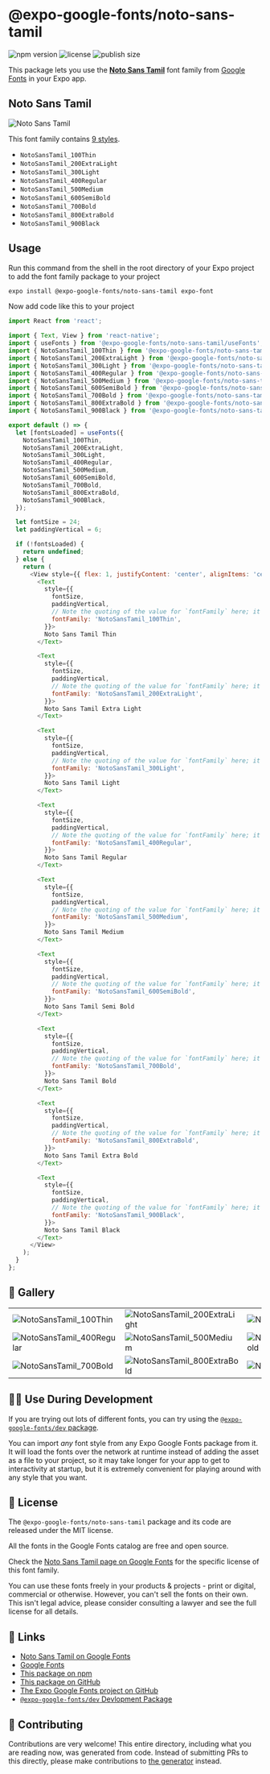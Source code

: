 # @expo-google-fonts/noto-sans-tamil

![npm version](https://flat.badgen.net/npm/v/@expo-google-fonts/noto-sans-tamil)
![license](https://flat.badgen.net/github/license/expo/google-fonts)
![publish size](https://flat.badgen.net/packagephobia/install/@expo-google-fonts/noto-sans-tamil)

This package lets you use the [**Noto Sans Tamil**](https://fonts.google.com/specimen/Noto+Sans+Tamil) font family from [Google Fonts](https://fonts.google.com/) in your Expo app.

## Noto Sans Tamil

![Noto Sans Tamil](./font-family.png)

This font family contains [9 styles](#-gallery).

- `NotoSansTamil_100Thin`
- `NotoSansTamil_200ExtraLight`
- `NotoSansTamil_300Light`
- `NotoSansTamil_400Regular`
- `NotoSansTamil_500Medium`
- `NotoSansTamil_600SemiBold`
- `NotoSansTamil_700Bold`
- `NotoSansTamil_800ExtraBold`
- `NotoSansTamil_900Black`

## Usage

Run this command from the shell in the root directory of your Expo project to add the font family package to your project
```sh
expo install @expo-google-fonts/noto-sans-tamil expo-font
```

Now add code like this to your project
```js
import React from 'react';

import { Text, View } from 'react-native';
import { useFonts } from '@expo-google-fonts/noto-sans-tamil/useFonts';
import { NotoSansTamil_100Thin } from '@expo-google-fonts/noto-sans-tamil/100Thin';
import { NotoSansTamil_200ExtraLight } from '@expo-google-fonts/noto-sans-tamil/200ExtraLight';
import { NotoSansTamil_300Light } from '@expo-google-fonts/noto-sans-tamil/300Light';
import { NotoSansTamil_400Regular } from '@expo-google-fonts/noto-sans-tamil/400Regular';
import { NotoSansTamil_500Medium } from '@expo-google-fonts/noto-sans-tamil/500Medium';
import { NotoSansTamil_600SemiBold } from '@expo-google-fonts/noto-sans-tamil/600SemiBold';
import { NotoSansTamil_700Bold } from '@expo-google-fonts/noto-sans-tamil/700Bold';
import { NotoSansTamil_800ExtraBold } from '@expo-google-fonts/noto-sans-tamil/800ExtraBold';
import { NotoSansTamil_900Black } from '@expo-google-fonts/noto-sans-tamil/900Black';

export default () => {
  let [fontsLoaded] = useFonts({
    NotoSansTamil_100Thin,
    NotoSansTamil_200ExtraLight,
    NotoSansTamil_300Light,
    NotoSansTamil_400Regular,
    NotoSansTamil_500Medium,
    NotoSansTamil_600SemiBold,
    NotoSansTamil_700Bold,
    NotoSansTamil_800ExtraBold,
    NotoSansTamil_900Black,
  });

  let fontSize = 24;
  let paddingVertical = 6;

  if (!fontsLoaded) {
    return undefined;
  } else {
    return (
      <View style={{ flex: 1, justifyContent: 'center', alignItems: 'center' }}>
        <Text
          style={{
            fontSize,
            paddingVertical,
            // Note the quoting of the value for `fontFamily` here; it expects a string!
            fontFamily: 'NotoSansTamil_100Thin',
          }}>
          Noto Sans Tamil Thin
        </Text>

        <Text
          style={{
            fontSize,
            paddingVertical,
            // Note the quoting of the value for `fontFamily` here; it expects a string!
            fontFamily: 'NotoSansTamil_200ExtraLight',
          }}>
          Noto Sans Tamil Extra Light
        </Text>

        <Text
          style={{
            fontSize,
            paddingVertical,
            // Note the quoting of the value for `fontFamily` here; it expects a string!
            fontFamily: 'NotoSansTamil_300Light',
          }}>
          Noto Sans Tamil Light
        </Text>

        <Text
          style={{
            fontSize,
            paddingVertical,
            // Note the quoting of the value for `fontFamily` here; it expects a string!
            fontFamily: 'NotoSansTamil_400Regular',
          }}>
          Noto Sans Tamil Regular
        </Text>

        <Text
          style={{
            fontSize,
            paddingVertical,
            // Note the quoting of the value for `fontFamily` here; it expects a string!
            fontFamily: 'NotoSansTamil_500Medium',
          }}>
          Noto Sans Tamil Medium
        </Text>

        <Text
          style={{
            fontSize,
            paddingVertical,
            // Note the quoting of the value for `fontFamily` here; it expects a string!
            fontFamily: 'NotoSansTamil_600SemiBold',
          }}>
          Noto Sans Tamil Semi Bold
        </Text>

        <Text
          style={{
            fontSize,
            paddingVertical,
            // Note the quoting of the value for `fontFamily` here; it expects a string!
            fontFamily: 'NotoSansTamil_700Bold',
          }}>
          Noto Sans Tamil Bold
        </Text>

        <Text
          style={{
            fontSize,
            paddingVertical,
            // Note the quoting of the value for `fontFamily` here; it expects a string!
            fontFamily: 'NotoSansTamil_800ExtraBold',
          }}>
          Noto Sans Tamil Extra Bold
        </Text>

        <Text
          style={{
            fontSize,
            paddingVertical,
            // Note the quoting of the value for `fontFamily` here; it expects a string!
            fontFamily: 'NotoSansTamil_900Black',
          }}>
          Noto Sans Tamil Black
        </Text>
      </View>
    );
  }
};

```

## 🔡 Gallery


||||
|-|-|-|
|![NotoSansTamil_100Thin](.//100Thin/NotoSansTamil_100Thin.ttf.png)|![NotoSansTamil_200ExtraLight](.//200ExtraLight/NotoSansTamil_200ExtraLight.ttf.png)|![NotoSansTamil_300Light](.//300Light/NotoSansTamil_300Light.ttf.png)||
|![NotoSansTamil_400Regular](.//400Regular/NotoSansTamil_400Regular.ttf.png)|![NotoSansTamil_500Medium](.//500Medium/NotoSansTamil_500Medium.ttf.png)|![NotoSansTamil_600SemiBold](.//600SemiBold/NotoSansTamil_600SemiBold.ttf.png)||
|![NotoSansTamil_700Bold](.//700Bold/NotoSansTamil_700Bold.ttf.png)|![NotoSansTamil_800ExtraBold](.//800ExtraBold/NotoSansTamil_800ExtraBold.ttf.png)|![NotoSansTamil_900Black](.//900Black/NotoSansTamil_900Black.ttf.png)||


## 👩‍💻 Use During Development

If you are trying out lots of different fonts, you can try using the [`@expo-google-fonts/dev` package](https://github.com/expo/google-fonts/tree/master/font-packages/dev#readme).

You can import *any* font style from any Expo Google Fonts package from it. It will load the fonts
over the network at runtime instead of adding the asset as a file to your project, so it may take longer
for your app to get to interactivity at startup, but it is extremely convenient
for playing around with any style that you want.

## 📖 License

The `@expo-google-fonts/noto-sans-tamil` package and its code are released under the MIT license.

All the fonts in the Google Fonts catalog are free and open source.

Check the [Noto Sans Tamil page on Google Fonts](https://fonts.google.com/specimen/Noto+Sans+Tamil) for the specific license of this font family.

You can use these fonts freely in your products & projects - print or digital, commercial or otherwise. However, you can't sell the fonts on their own. This isn't legal advice, please consider consulting a lawyer and see the full license for all details.

## 🔗 Links

- [Noto Sans Tamil on Google Fonts](https://fonts.google.com/specimen/Noto+Sans+Tamil)
- [Google Fonts](https://fonts.google.com/)
- [This package on npm](https://www.npmjs.com/package/@expo-google-fonts/noto-sans-tamil)
- [This package on GitHub](https://github.com/expo/google-fonts/tree/master/font-packages/noto-sans-tamil)
- [The Expo Google Fonts project on GitHub](https://github.com/expo/google-fonts)
- [`@expo-google-fonts/dev` Devlopment Package](https://github.com/expo/google-fonts/tree/master/font-packages/dev)

## 🤝 Contributing

Contributions are very welcome! This entire directory, including what you are reading now, was generated from code. Instead of submitting PRs to this directly, please make contributions to [the generator](https://github.com/expo/google-fonts/tree/master/packages/generator) instead.
